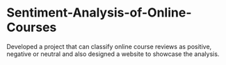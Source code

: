 # Sentiment-Analysis-of-Online-Courses
Developed a project that can classify online course reviews as positive, negative or neutral and also designed a website to showcase the analysis.
